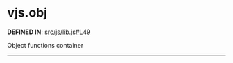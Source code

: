 <!-- GENERATED FROM SOURCE -->

# vjs.obj

__DEFINED IN__: [src/js/lib.js#L49](https://github.com/videojs/video.js/blob/master/src/js/lib.js#L49)  

Object functions container

---

